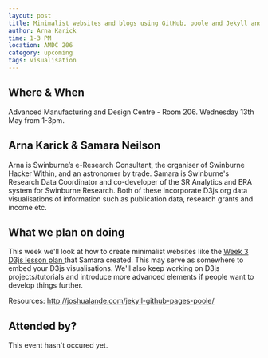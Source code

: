 ```yaml
---
layout: post
title: Minimalist websites and blogs using GitHub, poole and Jekyll and more D3js
author: Arna Karick
time: 1-3 PM
location: AMDC 206
category: upcoming
tags: visualisation
---
```


## Where & When

Advanced Manufacturing and Design Centre - Room 206. Wednesday 13th May from 1-3pm.

## Arna Karick & Samara Neilson

Arna is Swinburne’s e-Research Consultant, the organiser of Swinburne Hacker Within, and an astronomer by trade. Samara is Swinburne's Research Data Coordinator and co-developer of the SR Analytics and ERA system for Swinburne Research. Both of these incorporate D3js.org data visualisations of information such as publication data, research grants and income etc.

## What we plan on doing 

This week we'll look at how to create minimalist websites like the <a href="http://evilangelpixie.github.io/d3js/">Week 3 D3js lesson plan </a> that Samara created. This may serve as somewhere to embed your D3js visualisations. We'll also keep working on D3js projects/tutorials and introduce more advanced elements if people want to develop things further.


Resources: <a href="http://joshualande.com/jekyll-github-pages-poole/">http://joshualande.com/jekyll-github-pages-poole/</a>

## Attended by?

This event hasn't occured yet.

